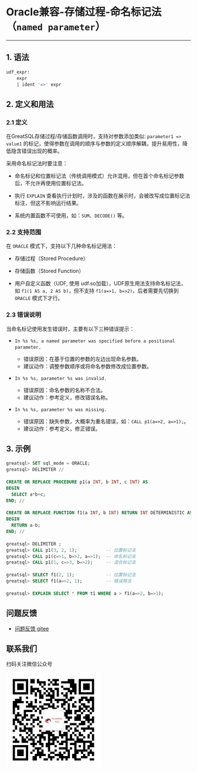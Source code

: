 # Oracle兼容-存储过程-命名标记法（`named parameter`）
---


## 1. 语法

```sql
udf_expr:
    expr
    | ident '=>' expr
```

## 2. 定义和用法

### 2.1 定义

在GreatSQL存储过程/存储函数调用时，支持对参数添加类似: `parameter1 => value1` 的标记，使得参数在调用的顺序与参数的定义顺序解耦，提升易用性，降低隐含错误出现的概率。

采用命名标记法时要注意：

- 命名标记和位置标记法（传统调用模式）允许混用，但在首个命名标记参数后，不允许再使用位置标记法。

- 执行 `EXPLAIN` 查看执行计划时，涉及的函数在展示时，会被改写成位置标记法标注，但这不影响运行结果。

- 系统内置函数不可使用，如：`SUM`、`DECODE()` 等。

### 2.2 支持范围

在 `ORACLE` 模式下，支持以下几种命名标记用法：  

- 存储过程（Stored Procedure）

- 存储函数（Stored Function）

- 用户自定义函数（UDF, 使用 udf.so加载），UDF原生用法支持命名标记法，如 `f1(1 AS a, 2 AS b)`，但不支持 `f1(a=>1, b=>2)`，后者需要先切换到 `ORACLE` 模式下才行。

### 2.3 错误说明

当命名标记使用发生错误时，主要有以下三种错误提示：

- `In %s %s, a named parameter was specified before a positional parameter.`
    - 错误原因：在基于位置的参数的左边出现命名参数。
    - 建议动作：调整参数顺序或将命名参数修改成位置参数。

- `In %s %s, parameter %s was invalid.`
    - 错误原因：命名参数的名称不合法。
    - 建议动作：参考定义，修改错误名称。

- `In %s %s, parameter %s was missing.`
    - 错误原因：缺失参数，大概率为重名错误，如：`CALL p1(a=>2, a=>1);`。
    - 建议动作：参考定义，修正错误。


## 3. 示例


```sql
greatsql> SET sql_mode = ORACLE;
greatsql> DELIMITER //

CREATE OR REPLACE PROCEDURE p1(a INT, b INT, c INT) AS
BEGIN
  SELECT a*b+c;
END; //

CREATE OR REPLACE FUNCTION f1(a INT, b INT) RETURN INT DETERMINISTIC AS
BEGIN
  RETURN a-b;
END; //

greatsql> DELIMITER ;
greatsql> CALL p1(3, 2, 1);           -- 位置标记法
greatsql> CALL p1(c=>1, b=>2, a=>1);  -- 命名标记法
greatsql> CALL p1(1, c=>3, b=>2);     -- 混合标记法

greatsql> SELECT f1(2, 1);            -- 位置标记法
greatsql> SELECT f1(a=>2, 1);         -- 错误用法

greatsql> EXPLAIN SELECT * FROM t1 WHERE a > f1(a=>2, b=>1);
```



**问题反馈**
---
- [问题反馈 gitee](https://gitee.com/GreatSQL/GreatSQL-Manual/issues)


**联系我们**
---

扫码关注微信公众号

![greatsql-wx](/greatsql-wx.jpg)
